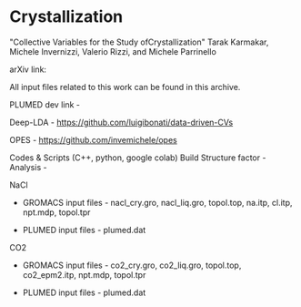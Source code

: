 # Crystallization

"Collective Variables for the Study ofCrystallization"
Tarak Karmakar, Michele Invernizzi, Valerio Rizzi, and Michele Parrinello

arXiv link: 

All input files related to this work can be found in this archive. 

PLUMED dev link - 

Deep-LDA - https://github.com/luigibonati/data-driven-CVs

OPES - https://github.com/invemichele/opes

Codes & Scripts (C++, python, google colab)
      Build Structure factor -  
      Analysis - 


NaCl 
  - GROMACS input files - nacl_cry.gro, nacl_liq.gro, topol.top, na.itp, cl.itp, npt.mdp, topol.tpr
          
  - PLUMED input files - plumed.dat


CO2
  - GROMACS input files - co2_cry.gro, co2_liq.gro, topol.top, co2_epm2.itp, npt.mdp, topol.tpr
      
  - PLUMED input files - plumed.dat
